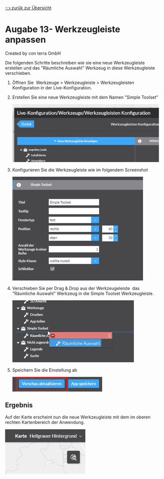 [:point_left: zurük zur Übersicht](README.md)


Augabe 13- Werkzeugleiste anpassen
======================================================

Created by con terra GmbH

Die folgenden Schritte beschreiben wie sie eine neue Werkzeugleiste erstellen und das "Räumliche Auswahl" Werkzeug in diese Werkzeugleiste verschieben.

1.  Öffnen Sie  Werkzeuge \> Werkzeugleiste \> Werkzeugleisten Konfiguration in der Live-Konfiguration.
2.  Erstellen Sie eine neue Werkzeugleiste mit dem Namen "Simple Toolset"
    
    ![](attachments/339384431/339384434.png)
3.  Konfigurieren Sie die Werkzeugleiste wie im folgendem Screenshot
    
    ![](attachments/339384431/339384436.png)
4.  Verschieben Sie per Drag & Drop aus der Werkzeugeleiste  das "Räumliche Auswahl" Werkzeug in die Simple Toolset Werkzeugleiste.
    
    ![](attachments/339384431/339384439.png)
5.  Speichern Sie die Einstellung ab
    
    ![](attachments/339384431/339384437.png)

Ergebnis
--------

Auf der Karte erscheint nun die neue Werkzeugleiste mit dem im oberen rechten Kartenbereich der Anwendung.

![](attachments/339384431/339384440.png)

